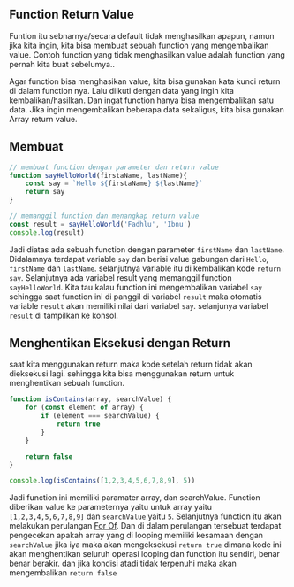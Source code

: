## Function Return Value

Funtion itu sebnarnya/secara default tidak menghasilkan apapun, namun jika kita ingin, kita bisa membuat sebuah function yang mengembalikan value. Contoh function yang tidak menghasilkan value adalah function yang pernah kita buat sebelumya..

Agar function bisa menghasikan value, kita bisa gunakan kata kunci return di dalam function nya. Lalu diikuti dengan data yang ingin kita kembalikan/hasilkan. Dan ingat function hanya bisa mengembalikan satu data. Jika ingin mengembalikan beberapa data sekaligus, kita bisa gunakan Array return value.

## Membuat

```js
// membuat function dengan parameter dan return value
function sayHelloWorld(firstaName, lastName){
    const say = `Hello ${firstaName} ${lastName}`
    return say
}

// memanggil function dan menangkap return value
const result = sayHelloWorld('Fadhlu', 'Ibnu')
console.log(result)
```

Jadi diatas ada sebuah function dengan parameter `firstName` dan `lastName`. Didalamnya terdapat variable `say` dan berisi value gabungan dari `Hello`, `firstName` dan `lastName`. selanjutnya variable itu di kembalikan kode `return say`. Selanjutnya  ada variabel result yang memanggil function `sayHelloWorld`. Kita tau kalau function ini mengembalikan variabel `say` sehingga saat function ini di panggil di variabel `result` maka otomatis variable `result` akan memiliki nilai dari variabel `say`. selanjunya variabel `result` di tampilkan ke konsol.

## Menghentikan Eksekusi dengan Return

saat kita menggunakan return maka kode setelah return tidak akan dieksekusi lagi. sehingga kita bisa menggunakan return untuk menghentikan sebuah function.

```js
function isContains(array, searchValue) {
    for (const element of array) {
        if (element === searchValue) {
            return true
        }
    }

    return false
}

console.log(isContains([1,2,3,4,5,6,7,8,9], 5))
```

Jadi function ini memiliki paramater array, dan searchValue. Function diberikan value ke parameternya yaitu untuk array yaitu `[1,2,3,4,5,6,7,8,9]` dan `searchValue` yaitu `5`. Selanjutnya function itu akan melakukan perulangan [For Of](../For%20Of/). Dan di dalam perulangan tersebuat terdapat pengecekan apakah array yang di looping memiliki kesamaan dengan `searchValue` jika iya maka akan mengeksekusi `return true` dimana kode ini akan menghentikan seluruh operasi looping dan function itu sendiri, benar benar berakir. dan jika kondisi atadi tidak terpenuhi maka akan mengembalikan `return false`
